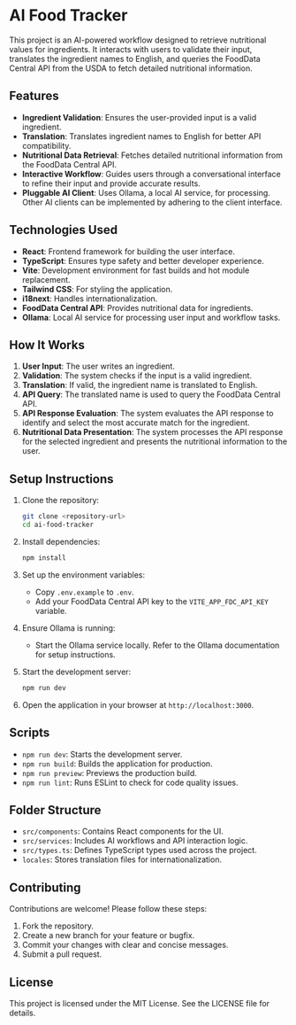 # AI Food Tracker

This project is an AI-powered workflow designed to retrieve nutritional values for ingredients. It interacts with users to validate their input, translates the ingredient names to English, and queries the FoodData Central API from the USDA to fetch detailed nutritional information.

## Features

- **Ingredient Validation**: Ensures the user-provided input is a valid ingredient.
- **Translation**: Translates ingredient names to English for better API compatibility.
- **Nutritional Data Retrieval**: Fetches detailed nutritional information from the FoodData Central API.
- **Interactive Workflow**: Guides users through a conversational interface to refine their input and provide accurate results.
- **Pluggable AI Client**: Uses Ollama, a local AI service, for processing. Other AI clients can be implemented by adhering to the client interface.

## Technologies Used

- **React**: Frontend framework for building the user interface.
- **TypeScript**: Ensures type safety and better developer experience.
- **Vite**: Development environment for fast builds and hot module replacement.
- **Tailwind CSS**: For styling the application.
- **i18next**: Handles internationalization.
- **FoodData Central API**: Provides nutritional data for ingredients.
- **Ollama**: Local AI service for processing user input and workflow tasks.

## How It Works

1. **User Input**: The user writes an ingredient.
2. **Validation**: The system checks if the input is a valid ingredient.
3. **Translation**: If valid, the ingredient name is translated to English.
4. **API Query**: The translated name is used to query the FoodData Central API.
5. **API Response Evaluation**: The system evaluates the API response to identify and select the most accurate match for the ingredient.
6. **Nutritional Data Presentation**: The system processes the API response for the selected ingredient and presents the nutritional information to the user.

## Setup Instructions

1. Clone the repository:
   ```bash
   git clone <repository-url>
   cd ai-food-tracker
   ```

2. Install dependencies:
   ```bash
   npm install
   ```

3. Set up the environment variables:
   - Copy `.env.example` to `.env`.
   - Add your FoodData Central API key to the `VITE_APP_FDC_API_KEY` variable.

4. Ensure Ollama is running:
   - Start the Ollama service locally. Refer to the Ollama documentation for setup instructions.

5. Start the development server:
   ```bash
   npm run dev
   ```

6. Open the application in your browser at `http://localhost:3000`.

## Scripts

- `npm run dev`: Starts the development server.
- `npm run build`: Builds the application for production.
- `npm run preview`: Previews the production build.
- `npm run lint`: Runs ESLint to check for code quality issues.

## Folder Structure

- `src/components`: Contains React components for the UI.
- `src/services`: Includes AI workflows and API interaction logic.
- `src/types.ts`: Defines TypeScript types used across the project.
- `locales`: Stores translation files for internationalization.

## Contributing

Contributions are welcome! Please follow these steps:

1. Fork the repository.
2. Create a new branch for your feature or bugfix.
3. Commit your changes with clear and concise messages.
4. Submit a pull request.

## License

This project is licensed under the MIT License. See the LICENSE file for details.
